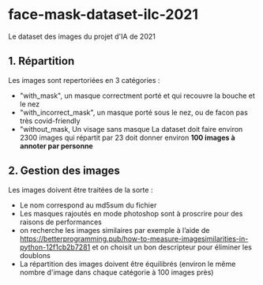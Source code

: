 # face-mask-dataset-ilc-2021
Le dataset des images du projet d'IA de 2021

## 1. Répartition 
Les images sont repertoriées en 3 catégories :
- "with_mask", un masque correctment porté et qui recouvre la bouche et le nez
- "with_incorrect_mask", un masque porté sous le nez, ou de facon pas très covid-friendly
- "without_mask, Un visage sans masque
La dataset doit faire environ 2300 images qui répartit par 23 doit donner environ **100 images à annoter par personne**


## 2. Gestion des images
Les images doivent être traitées de la sorte :
- Le nom correspond au md5sum du fichier
- Les masques rajoutés en mode photoshop sont à proscrire pour des raisons de performances
- on recherche les images similaires par exemple à l’aide de https://betterprogramming.pub/how-to-measure-imagesimilarities-in-python-12f1cb2b7281 et on choisit un bon descripteur pour éliminer les doublons
- La répartition des images doivent être équilibrés (environ le même nombre d'image dans chaque catégorie à 100 images près)
